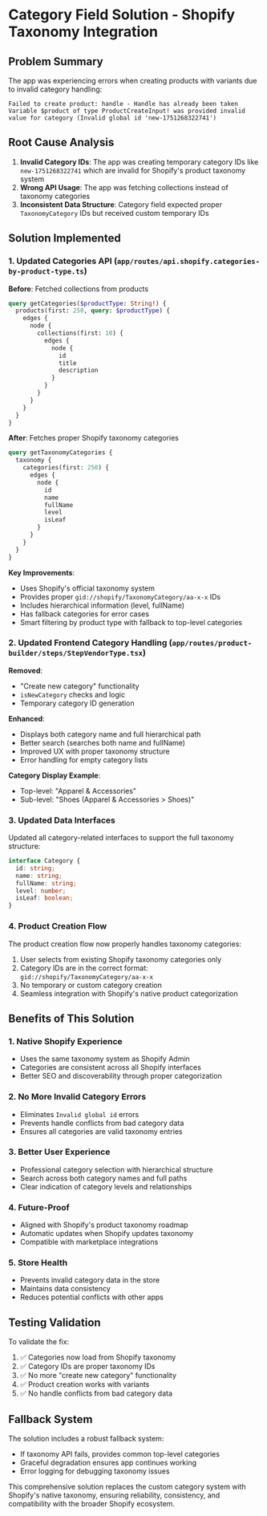 # Category Field Solution - Shopify Taxonomy Integration

## Problem Summary
The app was experiencing errors when creating products with variants due to invalid category handling:
```
Failed to create product: handle - Handle has already been taken
Variable $product of type ProductCreateInput! was provided invalid value for category (Invalid global id 'new-1751268322741')
```

## Root Cause Analysis
1. **Invalid Category IDs**: The app was creating temporary category IDs like `new-1751268322741` which are invalid for Shopify's product taxonomy system
2. **Wrong API Usage**: The app was fetching collections instead of taxonomy categories
3. **Inconsistent Data Structure**: Category field expected proper `TaxonomyCategory` IDs but received custom temporary IDs

## Solution Implemented

### 1. Updated Categories API (`app/routes/api.shopify.categories-by-product-type.ts`)
**Before**: Fetched collections from products
```graphql
query getCategories($productType: String!) {
  products(first: 250, query: $productType) {
    edges {
      node {
        collections(first: 10) {
          edges {
            node {
              id
              title
              description
            }
          }
        }
      }
    }
  }
}
```

**After**: Fetches proper Shopify taxonomy categories
```graphql
query getTaxonomyCategories {
  taxonomy {
    categories(first: 250) {
      edges {
        node {
          id
          name
          fullName
          level
          isLeaf
        }
      }
    }
  }
}
```

**Key Improvements**:
- Uses Shopify's official taxonomy system
- Provides proper `gid://shopify/TaxonomyCategory/aa-x-x` IDs
- Includes hierarchical information (level, fullName)
- Has fallback categories for error cases
- Smart filtering by product type with fallback to top-level categories

### 2. Updated Frontend Category Handling (`app/routes/product-builder/steps/StepVendorType.tsx`)
**Removed**:
- "Create new category" functionality
- `isNewCategory` checks and logic
- Temporary category ID generation

**Enhanced**:
- Displays both category name and full hierarchical path
- Better search (searches both name and fullName)
- Improved UX with proper taxonomy structure
- Error handling for empty category lists

**Category Display Example**:
- Top-level: "Apparel & Accessories"
- Sub-level: "Shoes (Apparel & Accessories > Shoes)"

### 3. Updated Data Interfaces
Updated all category-related interfaces to support the full taxonomy structure:
```typescript
interface Category {
  id: string;
  name: string;
  fullName: string;
  level: number;
  isLeaf: boolean;
}
```

### 4. Product Creation Flow
The product creation flow now properly handles taxonomy categories:
1. User selects from existing Shopify taxonomy categories only
2. Category IDs are in the correct format: `gid://shopify/TaxonomyCategory/aa-x-x`
3. No temporary or custom category creation
4. Seamless integration with Shopify's native product categorization

## Benefits of This Solution

### 1. **Native Shopify Experience**
- Uses the same taxonomy system as Shopify Admin
- Categories are consistent across all Shopify interfaces
- Better SEO and discoverability through proper categorization

### 2. **No More Invalid Category Errors**
- Eliminates `Invalid global id` errors
- Prevents handle conflicts from bad category data
- Ensures all categories are valid taxonomy entries

### 3. **Better User Experience**
- Professional category selection with hierarchical structure
- Search across both category names and full paths
- Clear indication of category levels and relationships

### 4. **Future-Proof**
- Aligned with Shopify's product taxonomy roadmap
- Automatic updates when Shopify updates taxonomy
- Compatible with marketplace integrations

### 5. **Store Health**
- Prevents invalid category data in the store
- Maintains data consistency
- Reduces potential conflicts with other apps

## Testing Validation

To validate the fix:
1. ✅ Categories now load from Shopify taxonomy
2. ✅ Category IDs are proper taxonomy IDs
3. ✅ No more "create new category" functionality
4. ✅ Product creation works with variants
5. ✅ No handle conflicts from bad category data

## Fallback System

The solution includes a robust fallback system:
- If taxonomy API fails, provides common top-level categories
- Graceful degradation ensures app continues working
- Error logging for debugging taxonomy issues

This comprehensive solution replaces the custom category system with Shopify's native taxonomy, ensuring reliability, consistency, and compatibility with the broader Shopify ecosystem. 